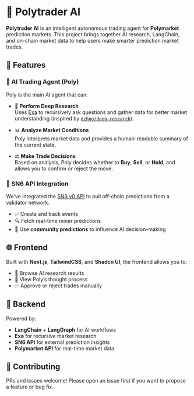# 🧠 Polytrader AI

**Polytrader AI** is an intelligent autonomous trading agent for **Polymarket** prediction markets. This project brings together AI research, LangChain, and on-chain market data to help users make smarter prediction market trades.

## 🚀 Features

### 🤖 AI Trading Agent (Poly)

Poly is the main AI agent that can:

- 🧠 **Perform Deep Research**  
  Uses [Exa](https://exa.ai/) to recursively ask questions and gather data for better market understanding (inspired by [`dzhng/deep-research`](https://github.com/dzhng/deep-research)).

- 📊 **Analyze Market Conditions**  
  Poly interprets market data and provides a human-readable summary of the current state.

- ⚖️ **Make Trade Decisions**  
  Based on analysis, Poly decides whether to **Buy**, **Sell**, or **Hold**, and allows you to confirm or reject the move.

### 🔮 SN6 API Integration

We’ve integrated the [SN6 v0 API](https://ifgames.win/api/docs) to pull off-chain predictions from a validator network.

- ✅ Create and track events
- 🔍 Fetch real-time miner predictions
- 🧠 Use **community predictions** to influence AI decision-making

## 🌐 Frontend

Built with **Next.js**, **TailwindCSS**, and **Shadcn UI**, the frontend allows you to:

- 🔎 Browse AI research results
- 🧩 View Poly’s thought process
- ✅ Approve or reject trades manually


## 🧱 Backend

Powered by:

- **LangChain** + **LangGraph** for AI workflows
- **Exa** for recursive market research
- **SN6 API** for external prediction insights
- **Polymarket API** for real-time market data


## 🤝 Contributing

PRs and issues welcome! Please open an issue first if you want to propose a feature or bug fix.

